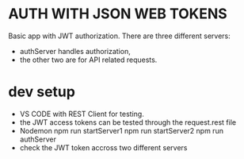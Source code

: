 # AUTH WITH JSON WEB TOKENS

Basic app with JWT authorization. 
There are three different servers: 
- authServer handles authorization, 
- the other two are for API related requests.

# dev setup
- VS CODE with REST Client for testing.
- the JWT access tokens can be tested through the request.rest file
- Nodemon 
    npm run startServer1
    npm run startServer2
    npm run authServer
- check the JWT token accross two different servers    
